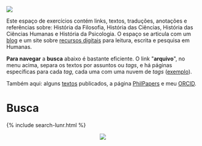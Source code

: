 ![](https://askesis.hypotheses.org/files/2020/06/cropped-abbayedardenne.jpg)

Este espaço de exercícios contém links, textos, traduções, anotações e referências sobre: História da Filosofia, História das Ciências, História das Ciências Humanas e História da Psicologia. O espaço se articula com um [blog](https://askesis.hypotheses.org) e um site sobre [recursos digitais](https://askemata.github.io/recursos/) para leitura, escrita e pesquisa em Humanas.

<div class="marrom">
  <p><strong>Para navegar</strong> a <b>busca</b> abaixo é bastante eficiente. O link "<b>arquivo</b>", no menu acima, separa os textos por assuntos ou <i>tags</i>, e há páginas específicas para cada <i>tag</i>, cada uma com uma nuvem de <i>tags</i> (<a href="https://askemata.github.io/tag/fenomenologia">exemplo</a>).
  </p>
</div>

Também aqui: alguns [textos](https://askemata.github.io/textos.html) publicados, a página [PhilPapers](http://philpeople.org/profiles/marcio-miotto) e meu [ORCID](https://orcid.org/0000-0003-0608-0542).

# Busca

{% include search-lunr.html %}

<center><a href='https://clustrmaps.com/site/1bwdo'  title='Visit tracker'><img src='//clustrmaps.com/map_v2.png?cl=7b94f0&w=209&t=tt&d=fYCrZNCvpFifgkfasztQwZDOR21NJab0PJ5_nGtQ1XA&co=ffffff&ct=453838'/></a></center>
